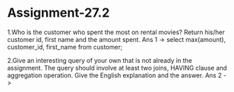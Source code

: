 # Assignment-27.2


1.Who is the customer who spent the most on rental movies? Return his/her customer id, first name and the amount spent.
Ans 1 -> select max(amount), customer_id, first_name from customer;

2.Give an interesting query of your own that is not already in the assignment. The query should involve at least two joins, HAVING clause and aggregation operation. Give the English explanation and the answer.
Ans 2 ->
